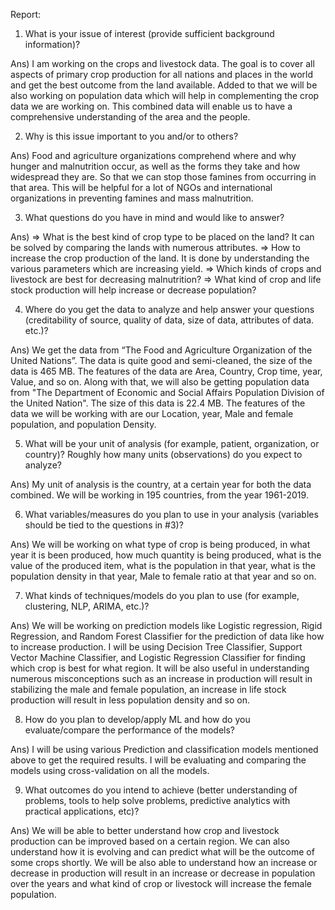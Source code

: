 Report:
1) What is your issue of interest (provide sufficient background information)?

Ans)
I am working on the crops and livestock data. The goal is to cover all aspects of primary crop production for all nations and places in the world and get the best outcome from the land available. Added to that we will be also working on population data which will help in complementing the crop data we are working on. This combined data will enable us to have a comprehensive understanding of the area and the people.
 
2) Why is this issue important to you and/or to others?

Ans)
Food and agriculture organizations comprehend where and why hunger and malnutrition occur, as well as the forms they take and how widespread they are. So that we can stop those famines from occurring in that area. This will be helpful for a lot of NGOs and international organizations in preventing famines and mass malnutrition. 
 
3) What questions do you have in mind and would like to answer?

Ans)
=> What is the best kind of crop type to be placed on the land? It can be solved by comparing the lands with numerous attributes.
=> How to increase the crop production of the land. It is done by understanding the various parameters which are increasing yield.
=> Which kinds of crops and livestock are best for decreasing malnutrition?
=> What kind of crop and life stock production will help increase or decrease population?
 
 
4) Where do you get the data to analyze and help answer your questions (creditability of source, quality of 
data, size of data, attributes of data. etc.)?

Ans)
We get the data from “The Food and Agriculture Organization of the United Nations”. The data is quite good and semi-cleaned, the size of the data is 465 MB. The features of the data are Area, Country, Crop time, year, Value, and so on. Along with that, we will also be getting population data from "The Department of Economic and Social Affairs Population Division of the United Nation". The size of this data is 22.4 MB. The features of the data we will be working with are our Location, year, Male and female population, and population Density.
 
5) What will be your unit of analysis (for example, patient, organization, or country)? Roughly how many units (observations) do you expect to analyze?

Ans)
My unit of analysis is the country, at a certain year for both the data combined. We will be working in 195 countries, from the year 1961-2019.
 
6) What variables/measures do you plan to use in your analysis (variables should be tied to the questions in #3)?

Ans)
We will be working on what type of crop is being produced, in what year it is been produced, how much quantity is being produced, what is the value of the produced item, what is the population in that year, what is the population density in that year, Male to female ratio at that year and so on.
 
7) What kinds of techniques/models do you plan to use (for example, clustering, NLP, ARIMA, etc.)?

Ans)
We will be working on prediction models like Logistic regression, Rigid Regression, and Random Forest Classifier for the prediction of data like how to increase production. I will be using Decision Tree Classifier, Support Vector Machine Classifier, and Logistic Regression Classifier for finding which crop is best for what region. It will be also useful in understanding numerous misconceptions such as an increase in production will result in stabilizing the male and female population, an increase in life stock production will result in less population density and so on. 

8) How do you plan to develop/apply ML and how do you evaluate/compare the performance of the models?

Ans)
I will be using various Prediction and classification models mentioned above to get the required results. I will be evaluating and comparing the models using cross-validation on all the models.
 
9) What outcomes do you intend to achieve (better understanding of problems, tools to help solve problems, predictive analytics with practical applications, etc)?

Ans)
We will be able to better understand how crop and livestock production can be improved based on a certain region. We can also understand how it is evolving and can predict what will be the outcome of some crops shortly. We will be also able to understand how an increase or decrease in production will result in an increase or decrease in population over the years and what kind of crop or livestock will increase the female population.
